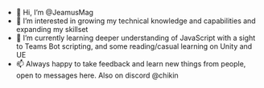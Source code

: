 - 👋 Hi, I’m @JeamusMag
- 👀 I’m interested in growing my technical knowledge and capabilities and expanding my skillset
- 🌱 I’m currently learning deeper understanding of JavaScript with a sight to Teams Bot scripting, and some reading/casual learning on Unity and UE
- 📫 Always happy to take feedback and learn new things from people, open to messages here. Also on discord @chikin

<!---
JeamusMag/JeamusMag is a ✨ special ✨ repository because its `README.md` (this file) appears on your GitHub profile.
You can click the Preview link to take a look at your changes.
--->
